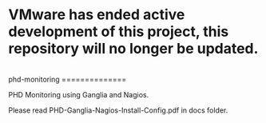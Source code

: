 <h1> VMware has ended active development of this project, this repository will no longer be updated.</h1><br>phd-monitoring
==============

PHD Monitoring using Ganglia and Nagios.

Please read PHD-Ganglia-Nagios-Install-Config.pdf in docs folder.
